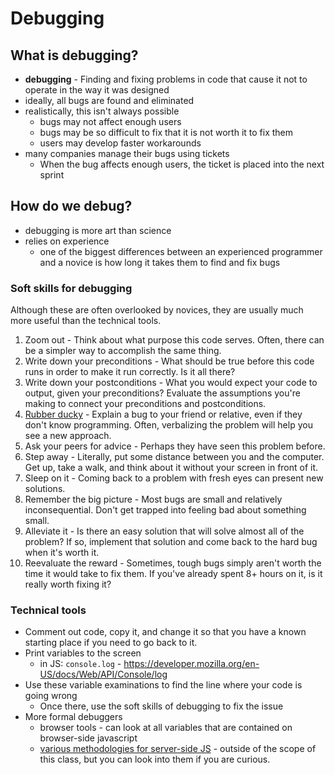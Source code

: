 # Debugging

## What is debugging?
- **debugging** - Finding and fixing problems in code that cause it not to operate in the way it was designed
- ideally, all bugs are found and eliminated
- realistically, this isn't always possible
  - bugs may not affect enough users
  - bugs may be so difficult to fix that it is not worth it to fix them
  - users may develop faster workarounds
- many companies manage their bugs using tickets
  - When the bug affects enough users, the ticket is placed into the next sprint

## How do we debug?
- debugging is more art than science
- relies on experience
  - one of the biggest differences between an experienced programmer and a novice is how long it takes them to find and fix bugs

### Soft skills for debugging
Although these are often overlooked by novices, they are usually much more useful than the technical tools.
1. Zoom out - Think about what purpose this code serves. Often, there can be a simpler way to accomplish the same thing.
2. Write down your preconditions - What should be true before this code runs in order to make it run correctly. Is it all there?
3. Write down your postconditions - What you would expect your code to output, given your preconditions? Evaluate the assumptions you're making to connect your preconditions and postconditions.
4. [Rubber ducky](https://en.wikipedia.org/wiki/Rubber_duck_debugging) - Explain a bug to your friend or relative, even if they don't know programming. Often, verbalizing the problem will help you see a new approach.
5. Ask your peers for advice - Perhaps they have seen this problem before.
6. Step away - Literally, put some distance between you and the computer. Get up, take a walk, and think about it without your screen in front of it.
7. Sleep on it - Coming back to a problem with fresh eyes can present new solutions.
8. Remember the big picture - Most bugs are small and relatively inconsequential. Don't get trapped into feeling bad about something small.
9. Alleviate it - Is there an easy solution that will solve almost all of the problem?  If so, implement that solution and come back to the hard bug when it's worth it.
10. Reevaluate the reward - Sometimes, tough bugs simply aren't worth the time it would take to fix them. If you've already spent 8+ hours on it, is it really worth fixing it?

### Technical tools
- Comment out code, copy it, and change it so that you have a known starting place if you need to go back to it.
- Print variables to the screen
  - in JS: `console.log` - https://developer.mozilla.org/en-US/docs/Web/API/Console/log
- Use these variable examinations to find the line where your code is going wrong
  - Once there, use the soft skills of debugging to fix the issue
- More formal debuggers
  - browser tools - can look at all variables that are contained on browser-side javascript
  - [various methodologies for server-side JS](https://raygun.com/javascript-debugging-tools) - outside of the scope of this class, but you can look into them if you are curious.
